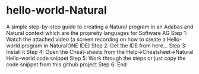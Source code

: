# hello-world-Natural
A simple step-by-step guide to creating a Natural program in an Adabas and Natural context which are the propreity languages for Software AG
Step 1: Watch the attached video (a screen recording on how to create a Hello-world program in NaturalONE IDE)
Step 2: Get the IDE from here...
Step 3: Install it
Step 4: Open the Cheat-sheets from the Help->Cheatsheet->Natural Hello-world code snippet
Step 5: Work through the steps or just copy the code snippet from this github project
Step 6: End
